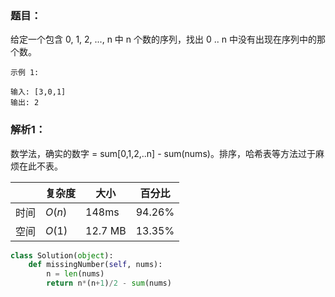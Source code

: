 ### 题目：

给定一个包含 0, 1, 2, ..., n 中 n 个数的序列，找出 0 .. n 中没有出现在序列中的那个数。
```
示例 1:

输入: [3,0,1]
输出: 2
```

### 解析1：
数学法，确实的数字 = sum[0,1,2,..n] - sum(nums)。排序，哈希表等方法过于麻烦在此不表。

|  |复杂度|大小|百分比|
|--|--|--|--|
|时间|$O(n)$|148ms|94.26%|
|空间|$O(1)$|12.7 MB|13.35%|

```python
class Solution(object):
    def missingNumber(self, nums):
        n = len(nums)
        return n*(n+1)/2 - sum(nums)
```